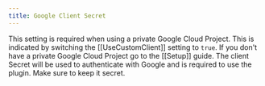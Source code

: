 ```yaml
---
title: Google Client Secret
---
```


This setting is required when using a private Google Cloud Project.
This is indicated by switching the [[UseCustomClient]] setting to `true`.
If you don't have a private Google Cloud Project go to the [[Setup]] guide.
The client Secret will be used to authenticate with Google and is required to use the plugin.
Make sure to keep it secret.
